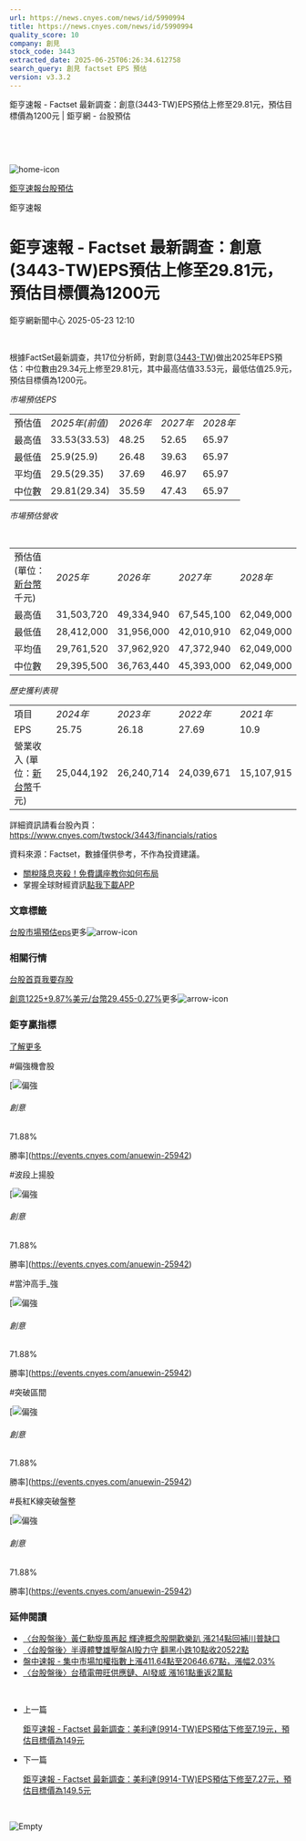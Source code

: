 ```yaml
---
url: https://news.cnyes.com/news/id/5990994
title: https://news.cnyes.com/news/id/5990994
quality_score: 10
company: 創見
stock_code: 3443
extracted_date: 2025-06-25T06:26:34.612758
search_query: 創見 factset EPS 預估
version: v3.3.2
---
```


鉅亨速報 - Factset 最新調查：創意(3443-TW)EPS預估上修至29.81元，預估目標價為1200元 | 鉅亨網 - 台股預估

‌

‌

![home-icon](/assets/icons/breadCrumb/symbol-icon-home.svg)

[鉅亨速報](/news/cat/anue_live)[台股預估](/news/cat/tw_forecast)

鉅亨速報

# 鉅亨速報 - Factset 最新調查：創意(3443-TW)EPS預估上修至29.81元，預估目標價為1200元

鉅亨網新聞中心 2025-05-23 12:10

‌

根據FactSet最新調查，共17位分析師，對創意([3443-TW](https://www.cnyes.com/twstock/3443))做出2025年EPS預估：中位數由29.34元上修至29.81元，其中最高估值33.53元，最低估值25.9元，預估目標價為1200元。

*市場預估EPS*

|  |  |  |  |  |
| --- | --- | --- | --- | --- |
| 預估值 | *2025年(前值)* | *2026年* | *2027年* | *2028年* |
| 最高值 | 33.53(33.53) | 48.25 | 52.65 | 65.97 |
| 最低值 | 25.9(25.9) | 26.48 | 39.63 | 65.97 |
| 平均值 | 29.5(29.35) | 37.69 | 46.97 | 65.97 |
| 中位數 | 29.81(29.34) | 35.59 | 47.43 | 65.97 |

*市場預估營收*

‌

|  |  |  |  |  |
| --- | --- | --- | --- | --- |
| 預估值 (單位：[新台幣](https://invest.cnyes.com/forex/detail/usdtwd)千元) | *2025年* | *2026年* | *2027年* | *2028年* |
| 最高值 | 31,503,720 | 49,334,940 | 67,545,100 | 62,049,000 |
| 最低值 | 28,412,000 | 31,956,000 | 42,010,910 | 62,049,000 |
| 平均值 | 29,761,520 | 37,962,920 | 47,372,940 | 62,049,000 |
| 中位數 | 29,395,500 | 36,763,440 | 45,393,000 | 62,049,000 |

*歷史獲利表現*

|  |  |  |  |  |
| --- | --- | --- | --- | --- |
| 項目 | *2024年* | *2023年* | *2022年* | *2021年* |
| EPS | 25.75 | 26.18 | 27.69 | 10.9 |
| 營業收入 (單位：[新台幣](https://invest.cnyes.com/forex/detail/usdtwd)千元) | 25,044,192 | 26,240,714 | 24,039,671 | 15,107,915 |

詳細資訊請看台股內頁：  
<https://www.cnyes.com/twstock/3443/financials/ratios>

資料來源：Factset，數據僅供參考，不作為投資建議。

* [關稅降息夾殺！免費講座教你如何布局](https://www.rsc.com.tw/Cnyes_RSC/SeminarBooking2025InvestmentOutlook.aspx?utm_source=anue&utm_medium=usstocks_end)
* 掌握全球財經資訊[點我下載APP](http://www.cnyes.com/app/?utm_source=mweb&utm_medium=HamMenuBanner&utm_campaign=fixed&utm_content=entr)

### 文章標籤

[台股](https://news.cnyes.com/tag/台股 "台股")[市場預估](https://news.cnyes.com/tag/市場預估 "市場預估")[eps](https://news.cnyes.com/tag/eps "eps")更多![arrow-icon](/assets/icons/arrows/arrow-down.svg)

### 相關行情

[台股首頁](https://www.cnyes.com/twstock)[我要存股](https://supr.link/8OHaU)

[創意1225+9.87%](https://www.cnyes.com/twstock/3443)[美元/台幣29.455-0.27%](https://invest.cnyes.com/forex/detail/USDTWD)更多![arrow-icon](/assets/icons/arrows/arrow-down.svg)

### 鉅亨贏指標

[了解更多](https://events.cnyes.com/anuewin-25942)

#偏強機會股

[![偏強](/assets/icons/win-indicator/long.svg)

###### 創意

71.88%

勝率](https://events.cnyes.com/anuewin-25942)

#波段上揚股

[![偏強](/assets/icons/win-indicator/long.svg)

###### 創意

71.88%

勝率](https://events.cnyes.com/anuewin-25942)

#當沖高手\_強

[![偏強](/assets/icons/win-indicator/long.svg)

###### 創意

71.88%

勝率](https://events.cnyes.com/anuewin-25942)

#突破區間

[![偏強](/assets/icons/win-indicator/long.svg)

###### 創意

71.88%

勝率](https://events.cnyes.com/anuewin-25942)

#長紅K線突破盤整

[![偏強](/assets/icons/win-indicator/long.svg)

###### 創意

71.88%

勝率](https://events.cnyes.com/anuewin-25942)

### 延伸閱讀

* [〈台股盤後〉黃仁勳旋風再起 輝達概念股開歡樂趴 漲214點回補川普缺口](/news/id/5974354)
* [〈台股盤後〉半導體雙雄壓盤AI股力守 翻黑小跌10點收20522點](/news/id/5962547)
* [盤中速報 - 集中市場加權指數上漲411.64點至20646.67點，漲幅2.03%](/news/id/5957967)
* [〈台股盤後〉台積電帶旺供應鏈、AI發威 漲161點重返2萬點](/news/id/5952623)

‌

* 上一篇

  [鉅亨速報 - Factset 最新調查：美利達(9914-TW)EPS預估下修至7.19元，預估目標價為149元](/news/id/5991129)
* 下一篇

  [鉅亨速報 - Factset 最新調查：美利達(9914-TW)EPS預估下修至7.27元，預估目標價為149.5元](/news/id/5990456)

‌

![Empty](/assets/icons/skeleton/empty-image.svg)

‌